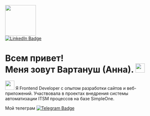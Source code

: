 
<div id="header" >
  <img src="https://media.giphy.com/media/XwBzLXzYq7ljHBXkHk/giphy.gif" width="100"/>
</div>

<div id="badges" >
  <a href="https://www.linkedin.com/in/vartanush-sogbatyan/">
    <img src="https://img.shields.io/badge/LinkedIn-blue?style=for-the-badge&logo=linkedin&logoColor=white" alt="LinkedIn Badge"/>
  </a>
<h1>
  Всем привет! <br>
  Меня зовут Вартануш (Анна).
  <img src="https://media.giphy.com/media/hvRJCLFzcasrR4ia7z/giphy.gif" width="30px"/>
</h1>
</div>


<img src="https://media.giphy.com/media/WUlplcMpOCEmTGBtBW/giphy.gif" width="30"> Я Frontend Developer   с опытом разработки сайтов и веб-приложений. Участвовала в проектах внедрения системы автоматизации ITSM процессов на базе SimpleOne.

Мой телеграм [![Telegram Badge](https://img.shields.io/badge/AnnaS0711-blue?style=flat&logo=Telegram&logoColor=white)](https://t.me/annaS0711)

